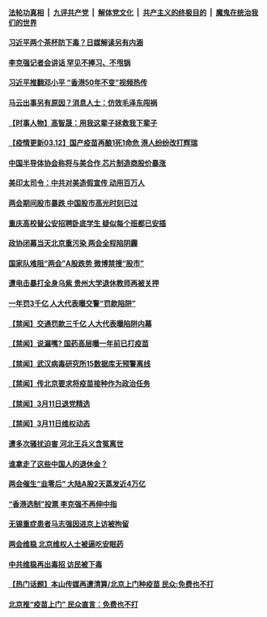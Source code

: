

####  [法轮功真相](../../../../basic/blob/master/README.md?t=03121401) &nbsp;|&nbsp; [九评共产党](../../../../9ping.md/blob/master/README.md?t=03121401) &nbsp;|&nbsp; [解体党文化](../../../../jtdwh.md/blob/master/README.md?t=03121401)  &nbsp;|&nbsp; [共产主义的终极目的](../../../../gczydzjmd.md/blob/master/README.md?t=03121401) &nbsp;|&nbsp; [魔鬼在统治我们的世界](../../../../mgztzwmdsj.md/blob/master/README.md?t=03121401) 

#### [习近平两个茶杯防下毒？日媒解读另有内涵](../pages/prog204/a103072017.md?t=03121401) 

#### [李克强记者会讲话 罕见不捧习、不甩锅](../pages/prog204/a103071953.md?t=03121401) 

#### [习近平推翻邓小平 “香港50年不变”视频热传](../pages/prog204/a103071949.md?t=03121401) 

#### [马云出事另有原因？消息人士：仿效毛泽东闯祸](../pages/prog204/a103071922.md?t=03121401) 

#### [【时事人物】高智晟：用我这辈子拯救我下辈子](../pages/prog204/a103071997.md?t=03121401) 

#### [【疫情更新03.12】国产疫苗再酿1死1命危 港人纷纷改打辉瑞](../pages/prog204/a103059205.md?t=03121401) 

#### [中国半导体协会称将与美合作 芯片制造商股价暴涨](../pages/prog204/a103071810.md?t=03121401) 

#### [美印太司令：中共对美造假宣传 动用百万人](../pages/prog204/a103071790.md?t=03121401) 

#### [两会期间股市暴跌 中国股市高光时刻已过](../pages/prog204/a103071812.md?t=03121401) 

#### [重庆高校替公安招聘卧底学生 疑似每个班都已安插](../pages/prog204/a103071755.md?t=03121401) 

#### [政协闭幕当天北京重污染 两会全程陷阴霾](../pages/prog204/a103071766.md?t=03121401) 

#### [国家队难阻“两会”A股跌势 微博禁搜“股市”](../pages/prog204/a103071700.md?t=03121401) 

#### [遭电击暴打全身乌紫 贵州大学退休教师再被关押](../pages/prog204/a103071266.md?t=03121401) 

#### [一年罚3千亿 人大代表曝交警“罚款陷阱”](../pages/prog204/a103071665.md?t=03121401) 


#### [【禁闻】交通罚款三千亿 人大代表曝陷阱内幕](../pages/prog204/a103071636.md?t=03121401) 

#### [【禁闻】说漏嘴? 国药高层曝一年前已打疫苗](../pages/prog204/a103071646.md?t=03121401) 

#### [【禁闻】武汉病毒研究所15数据库无预警离线](../pages/prog204/a103071591.md?t=03121401) 

#### [【禁闻】传北京要求将疫苗接种作为政治任务](../pages/prog204/a103071624.md?t=03121401) 

#### [【禁闻】3月11日退党精选](../pages/prog204/a103071612.md?t=03121401) 

#### [【禁闻】3月11日维权动态](../pages/prog204/a103071608.md?t=03121401) 

#### [遭多次骚扰迫害 河北王兵义含冤离世](../pages/prog204/a103071283.md?t=03121401) 

#### [谁拿走了这些中国人的退休金？](../pages/prog204/a103071492.md?t=03121401) 

#### [两会催生“韭零后” 大陆A股2天蒸发近4万亿](../pages/prog204/a103071453.md?t=03121401) 

#### [“香港选制”投票 李克强不再伸中指](../pages/prog204/a103071436.md?t=03121401) 

#### [无锡重症患者马志强因进京上访被拘留](../pages/prog204/a103071429.md?t=03121401) 

#### [两会维稳 北京维权人士被逼吃安眠药](../pages/prog204/a103071415.md?t=03121401) 

#### [中共维稳再出毒招 访民被下毒](../pages/prog204/a103071408.md?t=03121401) 

#### [【热门话题】本山传媒再遭清算/北京上门种疫苗 民众:免费也不打](../pages/prog204/a103071375.md?t=03121401) 

#### [北京推“疫苗上门” 民众直言：免费也不打](../pages/prog204/a103071381.md?t=03121401) 

